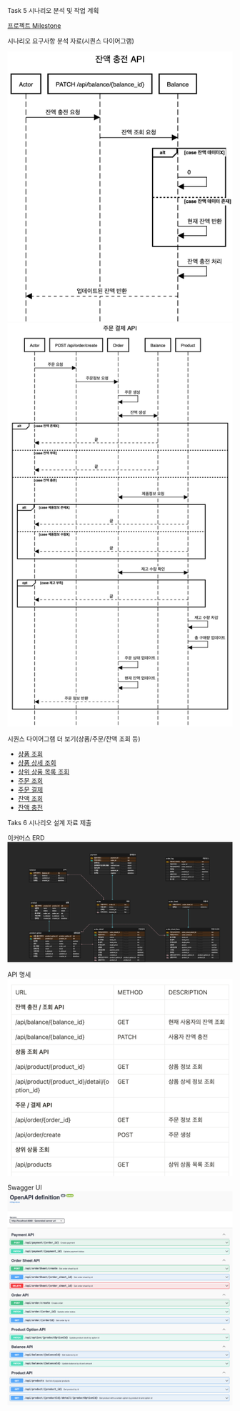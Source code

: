 Task 5 시나리오 분석 및 작업 계획

[프로젝트 Milestone](https://github.com/users/samComeIt/projects/2)

시나리오 요구사항 분석 자료(시퀀스 다이어그램)


![sequenceDiagram/balance/PatchPointAPI.png](sequenceDiagram/balance/PatchPointAPI.png)
![sequenceDiagram/order/PostOrderAPI.png](sequenceDiagram/order/PostOrderAPI.png)

시퀀스 다이어그램 더 보기(상품/주문/잔액 조회 등)
- [상품 조회](sequenceDiagram/product/GetProductAPI.png)
- [상품 상세 조회](sequenceDiagram/product/GetProductDetailAPI.png)
- [상위 상품 목록 조회](sequenceDiagram/product/GetProductListAPI.png)
- [주문 조회](sequenceDiagram/order/GetOrderAPI.png)
- [주문 결제](sequenceDiagram/order/PostOrderAPI.png)
- [잔액 조회](sequenceDiagram/balance/GetBalanceAPI.png)
- [잔액 충전](sequenceDiagram/balance/PatchPointAPI.png)

Taks 6 시나리오 설계 자료 제출

이커머스 ERD
![ERD.png](ERD.png)

API 명세
![API_Spec.png](API_Spec.png)

Swagger UI
![SwaggerUI.png](SwaggerUI.png)
